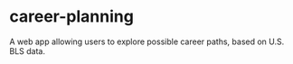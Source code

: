 # career-planning
A web app allowing users to explore possible career paths, based on U.S. BLS data.

